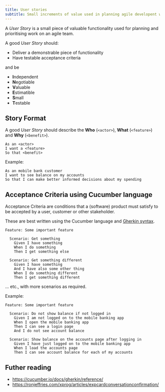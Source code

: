 ```yaml
---
title: User stories
subtitle: Small increments of value used in planning agile developent work
---
```


A *User Story* is a small piece of valuable functionality used for planning and prioritising work on an agile team.

A good *User Story* should:

- Deliver a demonstrable piece of functionality
- Have testable acceptance criteria

and be

- **I**ndependent
- **N**egotiable
- **V**aluable
- **E**stimatible
- **S**mall
- **T**estable

## Story Format

A good *User Story* should describe the **Who** (`<actor>`), **What** (`<feature>`) and **Why** (`<benefit>`).

    As an <actor>
    I want a <feature>
    So that <benefit>

Example:

    As an mobile bank customer
    I want to see balance on my accounts
    So that I can make better informed decisions about my spending

## Acceptance Criteria using Cucumber language

Acceptance Criteria are conditions that a (software) product must satisfy to be accepted by a user, customer or other stakeholder.

These are best written using the Cucumber language and [Gherkin syntax](https://cucumber.io/docs/gherkin/).

```gherkin
Feature: Some important feature

  Scenario: Get something
    Given I have something
    When I do something
    Then I get something else

  Scenario: Get something different
    Given I have something
    And I have also some other thing
    When I do something different
    Then I get something different
```

… etc., with more scenarios as required.

Example:

```gherkin
Feature: Some important feature

  Scenario: Do not show balance if not logged in
    Given I am not logged on to the mobile banking app
    When I open the mobile banking app
    Then I can see a login page
    And I do not see account balance

  Scenario: Show balance on the accounts page after logging in
    Given I have just logged on to the mobile banking app
    When I load the accounts page
    Then I can see account balance for each of my accounts
```

## Futher reading

- <https://cucumber.io/docs/gherkin/reference/>
- <https://ronjeffries.com/xprog/articles/expcardconversationconfirmation/>
